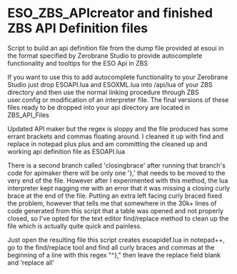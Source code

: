 # ESO_ZBS_APIcreator and finished ZBS API Definition files
Script to build an api definition file from the dump file provided at esoui in the format specified by Zerobrane Studio to provide autocomplete functionality and tooltips for the ESO Api in ZBS

If you want to use this to add autocomplete functionality to your Zerobrane Studio just drop ESOAPI.lua and ESOXML.lua into /api/lua of your ZBS directory and then use the normal linking procedure through ZBS user.config or modification of an interpreter file. The final versions of these files ready to be dropped into your api directory are located in ZBS_API_Files

Updated API maker but the regex is sloppy and the file produced has some errant brackets and commas floating around. I cleaned it up with find and replace in notepad plus plus and am committing the cleaned up and working api definition file as ESOAPI.lua

There is a second branch called 'closingbrace' after running that branch's code for apimaker there will be only one '},' that needs to be moved to the very end of the file. However after I experimented with this method, the lua interpreter kept nagging me with an error that it was missing a closing curly brace at the end of the file. Putting an extra left facing curly braced fixed the problem, however that tells me that somewhere in the 30k+ lines of code generated from this script that a table was opened and not properly closed, so I've opted for the text editor find/replace method to clean up the file which is actually quite quick and painless.

Just open the resulting file this script creates esoapidef.lua in notepad++, go to the find/replace tool and find all curly braces and commas at the beginning of a line with this regex "^\}," then leave the replace field blank and 'replace all'